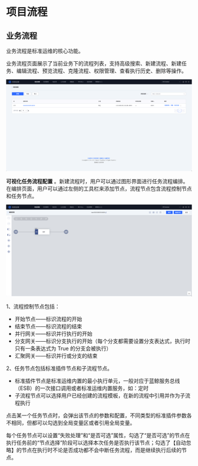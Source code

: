 # 项目流程
## 业务流程

业务流程是标准运维的核心功能。

业务流程页面展示了当前业务下的流程列表，支持高级搜索、新建流程、新建任务、编辑流程、预览流程、克隆流程、权限管理、查看执行历史、删除等操作。

![-w2020](../assets/业务流程.png)

**可视化任务流程配置** 。新建流程时，用户可以通过图形界面进行任务流程编排。在编排页面，用户可以通过左侧的工具栏来添加节点，流程节点包含流程控制节点和任务节点。

![-w2020](../assets/可视化流程.png)

1、流程控制节点包括：
- 开始节点——标识流程的开始
- 结束节点——标识流程的结束
- 并行网关——标识并行执行的开始
- 分支网关——标识分支执行的开始（每个分支都需要设置分支表达式，执行时只有一条表达式为 True 的分支会被执行）
- 汇聚网关——标识并行或分支的结束

2、任务节点包括标准插件节点和子流程节点。
- 标准插件节点是标准运维内置的最小执行单元，一般对应于蓝鲸服务总线（ESB）的一次接口调用或者标准运维内置服务，如：定时
- 子流程节点可以选择用户已经创建的流程模板，在新的流程中引用并作为子流程执行

点击某一个任务节点时，会弹出该节点的参数和配置，不同类型的标准插件参数各不相同，但都可以勾选到全局变量区或者引用全局变量。

每个任务节点可以设置“失败处理”和“是否可选”属性，勾选了“是否可选”的节点在执行任务前的“节点选择”阶段可以选择本次任务是否执行该节点；勾选了【自动忽略】的节点在执行时不论是否成功都不会中断任务流程，而是继续执行后续的节点。

